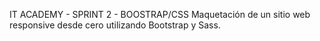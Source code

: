 IT ACADEMY - SPRINT 2 - BOOSTRAP/CSS
Maquetación de un sitio web responsive desde cero utilizando Bootstrap y Sass.
